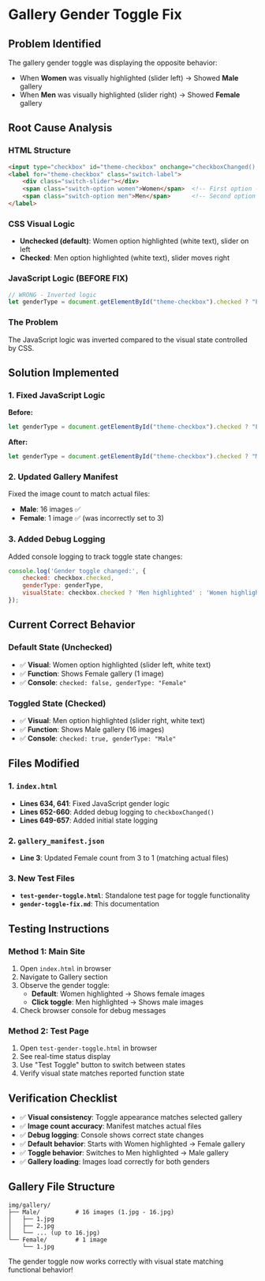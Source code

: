 # Gallery Gender Toggle Fix

## Problem Identified

The gallery gender toggle was displaying the opposite behavior:
- When **Women** was visually highlighted (slider left) → Showed **Male** gallery
- When **Men** was visually highlighted (slider right) → Showed **Female** gallery

## Root Cause Analysis

### HTML Structure
```html
<input type="checkbox" id="theme-checkbox" onchange="checkboxChanged();" />
<label for="theme-checkbox" class="switch-label">
    <div class="switch-slider"></div>
    <span class="switch-option women">Women</span>  <!-- First option -->
    <span class="switch-option men">Men</span>      <!-- Second option -->
</label>
```

### CSS Visual Logic
- **Unchecked (default)**: Women option highlighted (white text), slider on left
- **Checked**: Men option highlighted (white text), slider moves right

### JavaScript Logic (BEFORE FIX)
```javascript
// WRONG - Inverted logic
let genderType = document.getElementById("theme-checkbox").checked ? "Female" : "Male";
```

### The Problem
The JavaScript logic was inverted compared to the visual state controlled by CSS.

## Solution Implemented

### 1. Fixed JavaScript Logic
**Before:**
```javascript
let genderType = document.getElementById("theme-checkbox").checked ? "Female" : "Male";
```

**After:**
```javascript
let genderType = document.getElementById("theme-checkbox").checked ? "Male" : "Female";
```

### 2. Updated Gallery Manifest
Fixed the image count to match actual files:
- **Male**: 16 images ✅
- **Female**: 1 image ✅ (was incorrectly set to 3)

### 3. Added Debug Logging
Added console logging to track toggle state changes:
```javascript
console.log('Gender toggle changed:', {
    checked: checkbox.checked,
    genderType: genderType,
    visualState: checkbox.checked ? 'Men highlighted' : 'Women highlighted'
});
```

## Current Correct Behavior

### Default State (Unchecked)
- ✅ **Visual**: Women option highlighted (slider left, white text)
- ✅ **Function**: Shows Female gallery (1 image)
- ✅ **Console**: `checked: false, genderType: "Female"`

### Toggled State (Checked)  
- ✅ **Visual**: Men option highlighted (slider right, white text)
- ✅ **Function**: Shows Male gallery (16 images)
- ✅ **Console**: `checked: true, genderType: "Male"`

## Files Modified

### 1. `index.html`
- **Lines 634, 641**: Fixed JavaScript gender logic
- **Lines 652-660**: Added debug logging to `checkboxChanged()`
- **Lines 649-657**: Added initial state logging

### 2. `gallery_manifest.json`
- **Line 3**: Updated Female count from 3 to 1 (matching actual files)

### 3. New Test Files
- **`test-gender-toggle.html`**: Standalone test page for toggle functionality
- **`gender-toggle-fix.md`**: This documentation

## Testing Instructions

### Method 1: Main Site
1. Open `index.html` in browser
2. Navigate to Gallery section
3. Observe the gender toggle:
   - **Default**: Women highlighted → Shows female images
   - **Click toggle**: Men highlighted → Shows male images
4. Check browser console for debug messages

### Method 2: Test Page
1. Open `test-gender-toggle.html` in browser
2. See real-time status display
3. Use "Test Toggle" button to switch between states
4. Verify visual state matches reported function state

## Verification Checklist

- ✅ **Visual consistency**: Toggle appearance matches selected gallery
- ✅ **Image count accuracy**: Manifest matches actual files
- ✅ **Debug logging**: Console shows correct state changes
- ✅ **Default behavior**: Starts with Women highlighted → Female gallery
- ✅ **Toggle behavior**: Switches to Men highlighted → Male gallery
- ✅ **Gallery loading**: Images load correctly for both genders

## Gallery File Structure

```
img/gallery/
├── Male/          # 16 images (1.jpg - 16.jpg)
│   ├── 1.jpg
│   ├── 2.jpg
│   └── ... (up to 16.jpg)
└── Female/        # 1 image
    └── 1.jpg
```

The gender toggle now works correctly with visual state matching functional behavior!
